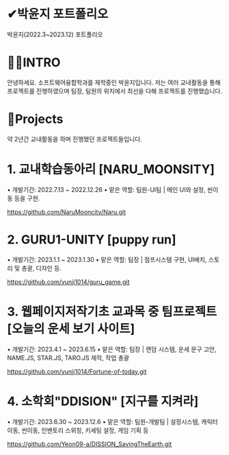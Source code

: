# ✔박윤지 포트폴리오
박윤지(2022.3~2023.12) 포트폴리오

# 🙋‍♀️INTRO
안녕하세요. 소프트웨어융합학과를 재학중인 박윤지입니다.
저는 여러 교내활동을 통해 프로젝트를 진행하였으며
팀장, 팀원의 위치에서 최선을 다해 프로젝트를 진행했습니다. 

# 📝Projects
약 2년간 교내활동을 하며 진행했던 프로젝트들입니다.

# 1. 교내학습동아리 [NARU_MOONSITY]
• 개발기간: 2022.7.13 ~ 2022.12.26
• 맡은 역할: 팀원-UI팀 | 메인 UI와 설정, 씬이동 등을 구현.

https://github.com/NaruMooncity/Naru.git

# 2. GURU1-UNITY [puppy run]
• 개발기간: 2023.1.1 ~ 2023.1.30
• 맡은 역할: 팀장 | 점프시스템 구현, UI배치, 스토리 및 총괄, 디자인 등.

https://github.com/yunji1014/guru_game.git

# 3. 웹페이지저작기초 교과목 중 팀프로젝트 [오늘의 운세 보기 사이트]
• 개발기간: 2023.4.1 ~ 2023.6.15
• 맡은 역할: 팀장 | 랜덤 시스템, 운세 문구 고안, NAME.JS, STAR.JS, TARO.JS 제작, 작업 총괄

https://github.com/yunji1014/Fortune-of-today.git

# 4. 소학회"DDISION" [지구를 지켜라]
• 개발기간: 2023.6.30 ~ 2023.12.6
• 맡은 역할: 팀원-개발팀 | 설정시스템, 캐릭터 이동, 씬이동, 인벤토리 스위칭, 키세팅 설정, 게임 기획 등

https://github.com/Yeon09-a/DISSION_SavingTheEarth.git

